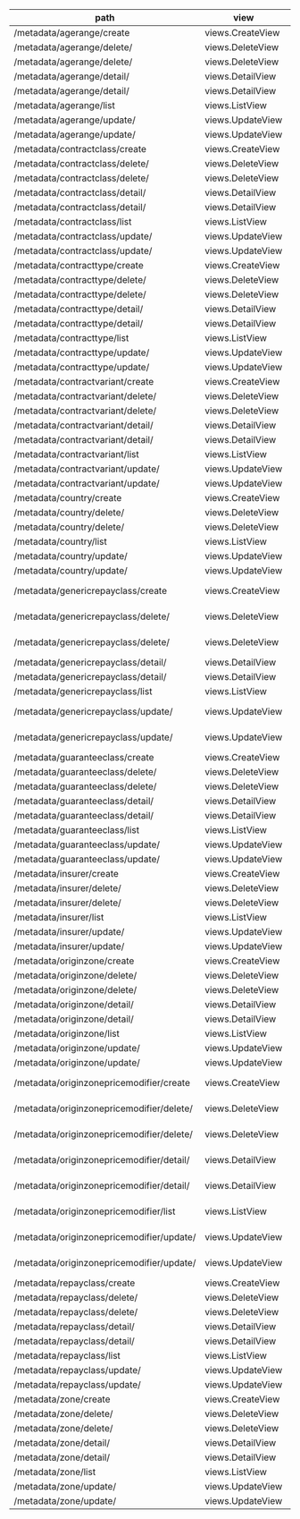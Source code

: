 | path | view | name |
| ---- | ---- | ---- |
| /metadata/agerange/create | views.CreateView | agerange-create |
| /metadata/agerange/delete/<pk> | views.DeleteView | agerange-delete |
| /metadata/agerange/delete/<slug> | views.DeleteView | agerange-delete |
| /metadata/agerange/detail/<pk> | views.DetailView | agerange-detail |
| /metadata/agerange/detail/<slug> | views.DetailView | agerange-detail |
| /metadata/agerange/list | views.ListView | agerange-list |
| /metadata/agerange/update/<pk> | views.UpdateView | agerange-update |
| /metadata/agerange/update/<slug> | views.UpdateView | agerange-update |
| /metadata/contractclass/create | views.CreateView | contractclass-create |
| /metadata/contractclass/delete/<pk> | views.DeleteView | contractclass-delete |
| /metadata/contractclass/delete/<slug> | views.DeleteView | contractclass-delete |
| /metadata/contractclass/detail/<pk> | views.DetailView | contractclass-detail |
| /metadata/contractclass/detail/<slug> | views.DetailView | contractclass-detail |
| /metadata/contractclass/list | views.ListView | contractclass-list |
| /metadata/contractclass/update/<pk> | views.UpdateView | contractclass-update |
| /metadata/contractclass/update/<slug> | views.UpdateView | contractclass-update |
| /metadata/contracttype/create | views.CreateView | contracttype-create |
| /metadata/contracttype/delete/<pk> | views.DeleteView | contracttype-delete |
| /metadata/contracttype/delete/<slug> | views.DeleteView | contracttype-delete |
| /metadata/contracttype/detail/<pk> | views.DetailView | contracttype-detail |
| /metadata/contracttype/detail/<slug> | views.DetailView | contracttype-detail |
| /metadata/contracttype/list | views.ListView | contracttype-list |
| /metadata/contracttype/update/<pk> | views.UpdateView | contracttype-update |
| /metadata/contracttype/update/<slug> | views.UpdateView | contracttype-update |
| /metadata/contractvariant/create | views.CreateView | contractvariant-create |
| /metadata/contractvariant/delete/<pk> | views.DeleteView | contractvariant-delete |
| /metadata/contractvariant/delete/<slug> | views.DeleteView | contractvariant-delete |
| /metadata/contractvariant/detail/<pk> | views.DetailView | contractvariant-detail |
| /metadata/contractvariant/detail/<slug> | views.DetailView | contractvariant-detail |
| /metadata/contractvariant/list | views.ListView | contractvariant-list |
| /metadata/contractvariant/update/<pk> | views.UpdateView | contractvariant-update |
| /metadata/contractvariant/update/<slug> | views.UpdateView | contractvariant-update |
| /metadata/country/create | views.CreateView | country-create |
| /metadata/country/delete/<pk> | views.DeleteView | country-delete |
| /metadata/country/delete/<slug> | views.DeleteView | country-delete |
| /metadata/country/list | views.ListView | country-list |
| /metadata/country/update/<pk> | views.UpdateView | country-update |
| /metadata/country/update/<slug> | views.UpdateView | country-update |
| /metadata/genericrepayclass/create | views.CreateView | genericrepayclass-create |
| /metadata/genericrepayclass/delete/<pk> | views.DeleteView | genericrepayclass-delete |
| /metadata/genericrepayclass/delete/<slug> | views.DeleteView | genericrepayclass-delete |
| /metadata/genericrepayclass/detail/<pk> | views.DetailView | genericrepayclass-detail |
| /metadata/genericrepayclass/detail/<slug> | views.DetailView | genericrepayclass-detail |
| /metadata/genericrepayclass/list | views.ListView | genericrepayclass-list |
| /metadata/genericrepayclass/update/<pk> | views.UpdateView | genericrepayclass-update |
| /metadata/genericrepayclass/update/<slug> | views.UpdateView | genericrepayclass-update |
| /metadata/guaranteeclass/create | views.CreateView | guaranteeclass-create |
| /metadata/guaranteeclass/delete/<pk> | views.DeleteView | guaranteeclass-delete |
| /metadata/guaranteeclass/delete/<slug> | views.DeleteView | guaranteeclass-delete |
| /metadata/guaranteeclass/detail/<pk> | views.DetailView | guaranteeclass-detail |
| /metadata/guaranteeclass/detail/<slug> | views.DetailView | guaranteeclass-detail |
| /metadata/guaranteeclass/list | views.ListView | guaranteeclass-list |
| /metadata/guaranteeclass/update/<pk> | views.UpdateView | guaranteeclass-update |
| /metadata/guaranteeclass/update/<slug> | views.UpdateView | guaranteeclass-update |
| /metadata/insurer/create | views.CreateView | insurer-create |
| /metadata/insurer/delete/<pk> | views.DeleteView | insurer-delete |
| /metadata/insurer/delete/<slug> | views.DeleteView | insurer-delete |
| /metadata/insurer/list | views.ListView | insurer-list |
| /metadata/insurer/update/<pk> | views.UpdateView | insurer-update |
| /metadata/insurer/update/<slug> | views.UpdateView | insurer-update |
| /metadata/originzone/create | views.CreateView | originzone-create |
| /metadata/originzone/delete/<pk> | views.DeleteView | originzone-delete |
| /metadata/originzone/delete/<slug> | views.DeleteView | originzone-delete |
| /metadata/originzone/detail/<pk> | views.DetailView | originzone-detail |
| /metadata/originzone/detail/<slug> | views.DetailView | originzone-detail |
| /metadata/originzone/list | views.ListView | originzone-list |
| /metadata/originzone/update/<pk> | views.UpdateView | originzone-update |
| /metadata/originzone/update/<slug> | views.UpdateView | originzone-update |
| /metadata/originzonepricemodifier/create | views.CreateView | originzonepricemodifier-create |
| /metadata/originzonepricemodifier/delete/<pk> | views.DeleteView | originzonepricemodifier-delete |
| /metadata/originzonepricemodifier/delete/<slug> | views.DeleteView | originzonepricemodifier-delete |
| /metadata/originzonepricemodifier/detail/<pk> | views.DetailView | originzonepricemodifier-detail |
| /metadata/originzonepricemodifier/detail/<slug> | views.DetailView | originzonepricemodifier-detail |
| /metadata/originzonepricemodifier/list | views.ListView | originzonepricemodifier-list |
| /metadata/originzonepricemodifier/update/<pk> | views.UpdateView | originzonepricemodifier-update |
| /metadata/originzonepricemodifier/update/<slug> | views.UpdateView | originzonepricemodifier-update |
| /metadata/repayclass/create | views.CreateView | repayclass-create |
| /metadata/repayclass/delete/<pk> | views.DeleteView | repayclass-delete |
| /metadata/repayclass/delete/<slug> | views.DeleteView | repayclass-delete |
| /metadata/repayclass/detail/<pk> | views.DetailView | repayclass-detail |
| /metadata/repayclass/detail/<slug> | views.DetailView | repayclass-detail |
| /metadata/repayclass/list | views.ListView | repayclass-list |
| /metadata/repayclass/update/<pk> | views.UpdateView | repayclass-update |
| /metadata/repayclass/update/<slug> | views.UpdateView | repayclass-update |
| /metadata/zone/create | views.CreateView | zone-create |
| /metadata/zone/delete/<pk> | views.DeleteView | zone-delete |
| /metadata/zone/delete/<slug> | views.DeleteView | zone-delete |
| /metadata/zone/detail/<pk> | views.DetailView | zone-detail |
| /metadata/zone/detail/<slug> | views.DetailView | zone-detail |
| /metadata/zone/list | views.ListView | zone-list |
| /metadata/zone/update/<pk> | views.UpdateView | zone-update |
| /metadata/zone/update/<slug> | views.UpdateView | zone-update |
